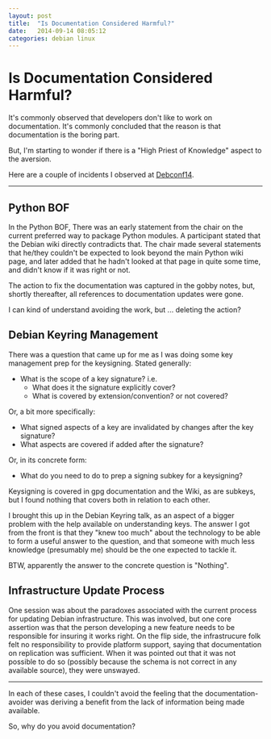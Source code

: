 ```yaml
---
layout: post
title:  "Is Documentation Considered Harmful?"
date:   2014-09-14 08:05:12
categories: debian linux
---
```

Is Documentation Considered Harmful?
====================================

It's commonly observed that developers don't like to work on documentation. It's commonly concluded that the reason is that documentation is the boring part.

But, I'm starting to wonder if there is a "High Priest of Knowledge" aspect to the aversion.

Here are a couple of incidents I observed at [Debconf14](http://debconf14.debconf.org/).

***

Python BOF
----------

In the Python BOF, There was an early statement from the chair on the current preferred way to package Python modules. A participant stated that the Debian wiki directly contradicts that. The chair made several statements that he/they couldn't be expected to look beyond the main Python wiki page, and later added that he hadn't looked at that page in quite some time, and didn't know if it was right or not.

The action to fix the documentation was captured in the gobby notes, but, shortly thereafter, all references to documentation updates were gone.

I can kind of understand avoiding the work, but ... deleting the action?

Debian Keyring Management
-------------------------

There was a question that came up for me as I was doing some key management prep for the keysigning. Stated generally:

* What is the scope of a key signature? i.e.
    - What does it the signature explicitly cover?
    - What is covered by extension/convention? or not covered?

Or, a bit more specifically:

* What signed aspects of a key are invalidated by changes after the key signature?
* What aspects are covered if added after the signature?

Or, in its concrete form:

* What do you need to do to prep a signing subkey for a keysigning?

Keysigning is covered in gpg documentation and the Wiki, as are subkeys, but I found nothing that covers both in relation to each other.

I brought this up in the Debian Keyring talk, as an aspect of a bigger problem with the help available on understanding keys. The answer I got from the front is that they "knew too much" about the technology to be able to form a useful answer to the question, and that someone with much less knowledge (presumably me) should be the one expected to tackle it.

BTW, apparently the answer to the concrete question is "Nothing".

Infrastructure Update Process
-----------------------------

One session was about the paradoxes associated with the current process for updating Debian infrastructure. This was involved, but one core assertion was that the person developing a new feature needs to be responsible for insuring it works right. On the flip side, the infrastrucure folk felt no responsibility to provide platform support, saying that documentation on replication was sufficient. When it was pointed out that it was not possible to do so (possibly because the schema is not  correct in any available source), they were unswayed.

***

In each of these cases, I couldn't avoid the feeling that the documentation-avoider was deriving a benefit from the lack of information being made available.

So, why do you avoid documentation?
